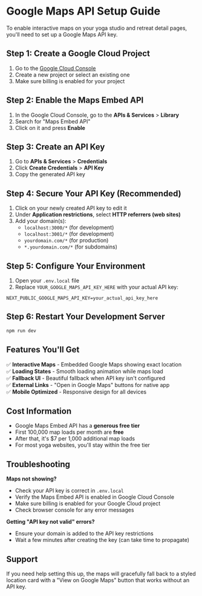 # Google Maps API Setup Guide

To enable interactive maps on your yoga studio and retreat detail pages, you'll need to set up a Google Maps API key.

## Step 1: Create a Google Cloud Project

1. Go to the [Google Cloud Console](https://console.cloud.google.com/)
2. Create a new project or select an existing one
3. Make sure billing is enabled for your project

## Step 2: Enable the Maps Embed API

1. In the Google Cloud Console, go to the **APIs & Services** > **Library**
2. Search for "Maps Embed API"
3. Click on it and press **Enable**

## Step 3: Create an API Key

1. Go to **APIs & Services** > **Credentials**
2. Click **Create Credentials** > **API Key**
3. Copy the generated API key

## Step 4: Secure Your API Key (Recommended)

1. Click on your newly created API key to edit it
2. Under **Application restrictions**, select **HTTP referrers (web sites)**
3. Add your domain(s):
   - `localhost:3000/*` (for development)
   - `localhost:3001/*` (for development)
   - `yourdomain.com/*` (for production)
   - `*.yourdomain.com/*` (for subdomains)

## Step 5: Configure Your Environment

1. Open your `.env.local` file
2. Replace `YOUR_GOOGLE_MAPS_API_KEY_HERE` with your actual API key:

```env
NEXT_PUBLIC_GOOGLE_MAPS_API_KEY=your_actual_api_key_here
```

## Step 6: Restart Your Development Server

```bash
npm run dev
```

## Features You'll Get

✅ **Interactive Maps** - Embedded Google Maps showing exact location  
✅ **Loading States** - Smooth loading animation while maps load  
✅ **Fallback UI** - Beautiful fallback when API key isn't configured  
✅ **External Links** - "Open in Google Maps" buttons for native app  
✅ **Mobile Optimized** - Responsive design for all devices  

## Cost Information

- Google Maps Embed API has a **generous free tier**
- First 100,000 map loads per month are **free**
- After that, it's $7 per 1,000 additional map loads
- For most yoga websites, you'll stay within the free tier

## Troubleshooting

**Maps not showing?**
- Check your API key is correct in `.env.local`
- Verify the Maps Embed API is enabled in Google Cloud Console
- Make sure billing is enabled for your Google Cloud project
- Check browser console for any error messages

**Getting "API key not valid" errors?**
- Ensure your domain is added to the API key restrictions
- Wait a few minutes after creating the key (can take time to propagate)

## Support

If you need help setting this up, the maps will gracefully fall back to a styled location card with a "View on Google Maps" button that works without an API key.